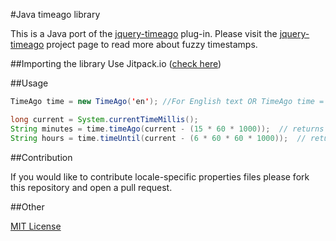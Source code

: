 #Java timeago library

This is a Java port of the [jquery-timeago](https://github.com/rmm5t/jquery-timeago) plug-in.  Please visit the [jquery-timeago](http://rmm5t.github.com/jquery-timeago/) project page to read more about fuzzy timestamps.

##Importing the library
Use Jitpack.io ([check here](https://jitpack.io/#Kinnonii/java-timeago/timeago-1.1.0))

##Usage

```java
TimeAgo time = new TimeAgo('en'); //For English text OR TimeAgo time = new TimeAgo('es') for Spanish text

long current = System.currentTimeMillis();
String minutes = time.timeAgo(current - (15 * 60 * 1000));	// returns "15 minutes ago"
String hours = time.timeUntil(current - (6 * 60 * 60 * 1000));	// returns "6 hours from now"
```


##Contribution

If you would like to contribute locale-specific properties files please fork this repository and open a pull request.

##Other

[MIT License](http://www.opensource.org/licenses/mit-license.html)
